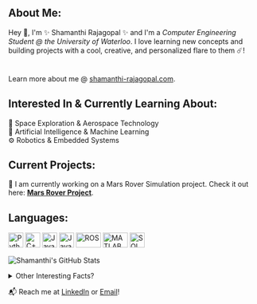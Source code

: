 ## About Me:
Hey 👋, I'm ✨ Shamanthi Rajagopal ✨ and I'm a _Computer Engineering Student @ the University of Waterloo_. I love learning new concepts and building projects with a cool, creative, and personalized flare to them ☄️! 
<br><br>
<br>Learn more about me @ [shamanthi-rajagopal.com](https://shamanthi-rajagopal.com/).<br>

## Interested In & Currently Learning About:
🚀 Space Exploration & Aerospace Technology<br>
🤖 Artificial Intelligence & Machine Learning<br>
⚙️ Robotics & Embedded Systems


## Current Projects: 
🌌 I am currently working on a Mars Rover Simulation project. Check it out here: **[Mars Rover Project](https://github.com/shamanthi-rajagopal/Mars_Rover_Simulation)**.


## Languages:
<p>
    <img src="https://upload.wikimedia.org/wikipedia/commons/c/c3/Python-logo-notext.svg" alt="Python" width="30" height="30">
    <img src="https://upload.wikimedia.org/wikipedia/commons/1/18/ISO_C%2B%2B_Logo.svg" alt="C++" width="30" height="30">
    <img src="https://upload.wikimedia.org/wikipedia/en/3/30/Java_programming_language_logo.svg" alt="Java" width="30" height="30">
    <img src="https://upload.wikimedia.org/wikipedia/commons/6/6a/JavaScript-logo.png" alt="JavaScript" width="30" height="30">
    <img src="https://upload.wikimedia.org/wikipedia/commons/b/bb/Ros_logo.svg" alt="ROS" width="50" height="30">
    <img src="https://upload.wikimedia.org/wikipedia/commons/2/21/Matlab_Logo.png" alt="MATLAB" width="50" height="30">
    <img src="https://upload.wikimedia.org/wikipedia/commons/8/87/Sql_data_base_with_logo.png" alt="SQL" width="30" height="30">
</p>

![Shamanthi's GitHub Stats](https://github-readme-stats.vercel.app/api?username=shamanthi-rajagopal&show_icons=true&theme=radical)

<details>
  <summary>Other Interesting Facts?</summary>
  🪐 Space Enthusiast<br>
  🏀 Basketball Coach & Referee<br>
  🎨 Art Admirer & Music Lover 🎧

</details>

📬 Reach me at [LinkedIn](https://www.linkedin.com/in/shamanthi-rajagopal) or [Email](mailto:s2rajago@uwaterloo.ca)!


